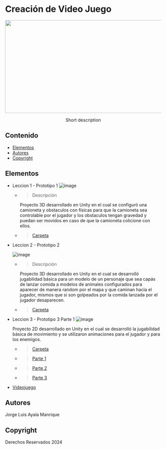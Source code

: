 # Creación de Video Juego
<p align="center">
    <img src="https://user-images.githubusercontent.com/8560750/195950148-0c0df38e-5f96-45ae-87c3-6922738c612d.jpg" alt="Logo" width=1200 height=300>

  <p align="center">
    Short description
    <br>
  </p>
</p>


## Contenido

- [Elementos](#elementos)
- [Autores](#autores)
- [Copyright](#copyright)


## Elementos

* Leccion 1 - Prototipo 1
  ![image](https://github.com/user-attachments/assets/d5bd97c1-1221-4a52-8881-7b9fb853358a)
  * > Descripción
      <p> Proyecto 3D desarrollado en Unity en el cual se configuró una camioneta y obstaculos con físicas para que la camioneta sea controlable por el jugador y los obstaculos tengan gravedad y puedan ser movidos en caso de que la camioneta colicione con ellos. </p>
  * > [Carpeta](./Prototipo1/)
* Leccion 2 - Prototipo 2

  ![image](https://github.com/user-attachments/assets/54302a24-b86f-401d-90b1-bee94dcfdf40)
  * > Descripción
      <p> Proyecto 3D desarrollado en Unity en el cual se desarrolló jugabilidad básica para un modelo de un personaje que sea capás de lanzar comida a modelos de animales configurados para aparecer de manera random por el mapa y que caminan hacia el jugador, mismos que si son golpeados por la comida lanzada por el jugador desaparecen. </p>
  * > [Carpeta](./Prototipo2/)

* Leccion 3 - Prototipo 3 Parte 1
  ![image](https://github.com/user-attachments/assets/36763222-0a3f-433a-825b-9491a8797ce4)
        <p> Proyecto 2D desarrollado en Unity en el cual se desarrolló la jugabilidad básica de movimiento y se utilizaron animaciones para el jugador y para los enemigos. </p>
  * > [Carpeta](./Prototipo3/)
  * > [Parte 1](./Prototipo3/Parte1/)
  * > [Parte 2](./Prototipo3/Parte2/)
  * > [Parte 3](./Prototipo3/Parte3/)
  
* [Videojuego](./Juego/)

## Autores
Jorge Luis Ayala Manrique

## Copyright
Derechos Reservados 2024
